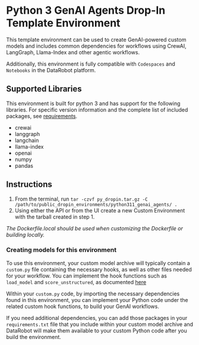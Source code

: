 # Python 3 GenAI Agents Drop-In Template Environment

This template environment can be used to create GenAI-powered custom models and includes common dependencies for
workflows using CrewAI, LangGraph, Llama-Index and other agentic workflows.

Additionally, this environment is fully compatible with `Codespaces` and `Notebooks` in the DataRobot platform.

## Supported Libraries

This environment is built for python 3 and has support for the following libraries.
For specific version information and the complete list of included packages, see [requirements](requirements.txt).

- crewai
- langgraph
- langchain
- llama-index
- openai
- numpy
- pandas

## Instructions

1. From the terminal, run `tar -czvf py_dropin.tar.gz -C /path/to/public_dropin_environments/python311_genai_agents/ .`
2. Using either the API or from the UI create a new Custom Environment with the tarball created
in step 1.

_The Dockerfile.local should be used when customizing the Dockerfile or building locally._

### Creating models for this environment

To use this environment, your custom model archive will typically contain a `custom.py` file containing the necessary hooks, as well as other files needed for your workflow. You can implement the hook functions such as `load_model` and `score_unstructured`, as documented [here](../../custom_model_runner/README.md)

Within your `custom.py` code, by importing the necessary dependencies found in this environment, you can implement your Python code under the related custom hook functions, to build your GenAI workflows.

If you need additional dependencies, you can add those packages in your `requirements.txt` file that you include within your custom model archive and DataRobot will make them available to your custom Python code after you build the environment.
